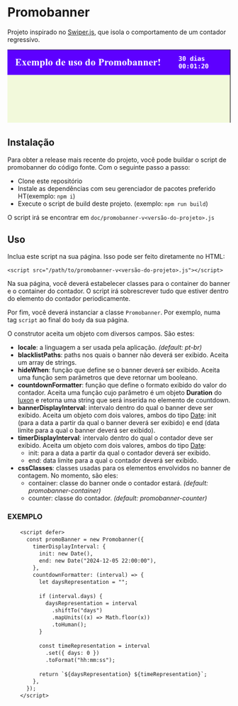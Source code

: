 # Promobanner

Projeto inspirado no [Swiper.js](https://swiperjs.com/), que isola o comportamento de um contador regressivo.

![Exemplo de uso](doc/image.png)

## Instalação

Para obter a release mais recente do projeto, você pode buildar o script de promobanner do código fonte. Com o seguinte passo a passo:

- Clone este repositório
- Instale as dependências com seu gerenciador de pacotes preferido HT(exemplo: `npm i`)
- Execute o script de build deste projeto. (exemplo: `npm run build`)

O script irá se encontrar em `doc/promobanner-v<versão-do-projeto>.js`

## Uso

Inclua este script na sua página. Isso pode ser feito diretamente no HTML:

```
<script src="/path/to/promobanner-v<versão-do-projeto>.js"></script>
```

Na sua página, você deverá estabelecer classes para o container do banner e o container do contador. O script irá sobrescrever tudo que estiver dentro do elemento do contador periodicamente.

Por fim, você deverá instanciar a classe `Promobanner`. Por exemplo, numa tag `script` ao final do `body` da sua página.

O construtor aceita um objeto com diversos campos. São estes:

- **locale**: a linguagem a ser usada pela aplicação. *(default: pt-br)*
- **blacklistPaths**: paths nos quais o banner não deverá ser exibido. Aceita um array de strings.
- **hideWhen**: função que define se o banner deverá ser exibido. Aceita uma função sem parâmetros que deve retornar um booleano.
- **countdownFormatter**: função que define o formato exibido do valor do contador. Aceita uma função cujo parâmetro é um objeto **Duration** do [luxon](https://moment.github.io/luxon/api-docs/index.html#duration) e retorna uma string que será inserida no elemento de countdown.
- **bannerDisplayInterval**: intervalo dentro do qual o banner deve ser exibido. Aceita um objeto com dois valores, ambos do tipo [Date](https://developer.mozilla.org/pt-BR/docs/Web/JavaScript/Reference/Global_Objects/Date): init (para a data a partir da qual o banner deverá ser exibido) e end (data limite para a qual o banner deverá ser exibido).
- **timerDisplayInterval**: intervalo dentro do qual o contador deve ser exibido. Aceita um objeto com dois valores, ambos do tipo [Date](https://developer.mozilla.org/pt-BR/docs/Web/JavaScript/Reference/Global_Objects/Date): 
     - init: para a data a partir da qual o contador deverá ser exibido.
     - end: data limite para a qual o contador deverá ser exibido.
- **cssClasses**: classes usadas para os elementos envolvidos no banner de contagem. No momento, são eles:
    - container: classe do banner onde o contador estará. *(default: promobanner-container)*
    - counter: classe do contador. *(default: promobanner-counter)*

### EXEMPLO

```
    <script defer>
      const promoBanner = new Promobanner({
        timerDisplayInterval: {
          init: new Date(),
          end: new Date("2024-12-05 22:00:00"),
        },
        countdownFormatter: (interval) => {
          let daysRepresentation = "";

          if (interval.days) {
            daysRepresentation = interval
              .shiftTo("days")
              .mapUnits((x) => Math.floor(x))
              .toHuman();
          }

          const timeRepresentation = interval
            .set({ days: 0 })
            .toFormat("hh:mm:ss");

          return `${daysRepresentation} ${timeRepresentation}`;
        },
      });
    </script>
```